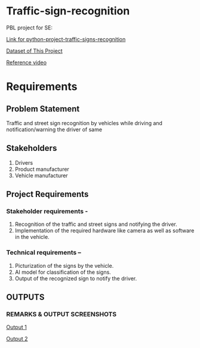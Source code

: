 # Traffic-sign-recognition
PBL project for SE:

[Link for python-project-traffic-signs-recognition](https://data-flair.training/blogs/python-project-traffic-signs-recognition/)

[Dataset of This Project](https://www.kaggle.com/datasets/meowmeowmeowmeowmeow/gtsrb-german-traffic-sign)

[Reference video](https://www.youtube.com/watch?v=qahpZkPlTRM)

# Requirements
## Problem Statement
Traffic and street sign recognition by vehicles while driving and notification/warning the driver of same

## Stakeholders
1)	Drivers
2)	Product manufacturer
3)	Vehicle manufacturer

## Project Requirements
### Stakeholder requirements -
1)	Recognition of the traffic and street signs and notifying the driver.
2)	Implementation of the required hardware like camera as well as software in the vehicle.
### Technical requirements –
1)	Picturization of the signs by the vehicle.
2)	AI model for classification of the signs.
3)	Output of the recognized sign to notify the driver.

## OUTPUTS
### REMARKS & OUTPUT SCREENSHOTS
[Output 1](outputs.md/#output-1)


[Output 2](outputs.md/#output-2)
